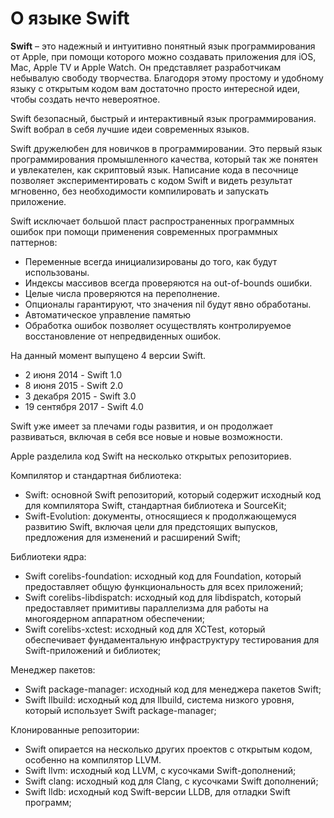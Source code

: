 # О языке Swift

<b>Swift</b> – это надежный и интуитивно понятный язык программирования от Apple, при помощи которого можно создавать приложения для iOS, Mac, Apple TV и Apple Watch. Он представляет разработчикам небывалую свободу творчества. Благодоря этому простому и удобному языку с открытым кодом вам достаточно просто интересной идеи, чтобы создать нечто невероятное.

Swift безопасный, быстрый и интерактивный язык программирования. Swift вобрал в себя лучшие идеи современных языков.

Swift дружелюбен для новичков в программировании. Это первый язык программирования промышленного качества, который так же понятен и увлекателен, как скриптовый язык. Написание кода в песочнице позволяет экспериментировать с кодом Swift и видеть результат мгновенно, без необходимости компилировать и запускать приложение.

Swift исключает большой пласт распространенных программных ошибок при помощи применения современных программных паттернов:

- Переменные всегда инициализированы до того, как будут использованы.
- Индексы массивов всегда проверяются на out-of-bounds ошибки.
- Целые числа проверяются на переполнение.
- Опционалы гарантируют, что значения nil будут явно обработаны.
- Автоматическое управление памятью
- Обработка ошибок позволяет осуществлять контролируемое восстановление от непредвиденных ошибок.

На данный момент выпущено 4 версии Swift.

- 2 июня 2014 - Swift 1.0
- 8 июня 2015 - Swift 2.0
- 3 декабря 2015 - Swift 3.0
- 19 сентября 2017 - Swift 4.0

Swift уже имеет за плечами годы развития, и он продолжает развиваться, включая в себя все новые и новые возможности.

Apple разделила код Swift на несколько открытых репозиториев.

Компилятор и стандартная библиотека:

- Swift: основной Swift репозиторий, который содержит исходный код для компилятора Swift, стандартная библиотека и SourceKit;
- Swift-Evolution: документы, относящиеся к продолжающемуся развитию Swift, включая цели для предстоящих выпусков, предложения для изменений и расширений Swift;

Библиотеки ядра:

- Swift corelibs-foundation: исходный код для Foundation, который предоставляет общую функциональность для всех приложений;
- Swift corelibs-libdispatch: исходный код для libdispatch, который предоставляет примитивы параллелизма для работы на многоядерном аппаратном обеспечении;
- Swift corelibs-xctest: исходный код для XCTest, который обеспечивает фундаментальную инфраструктуру тестирования для Swift-приложений и библиотек;

Менеджер пакетов:

- Swift package-manager: исходный код для менеджера пакетов Swift;
- Swift llbuild: исходный код для llbuild, система низкого уровня, который использует Swift package-manager;

Клонированные репозитории:

- Swift опирается на несколько других проектов с открытым кодом, особенно на компилятор LLVM.
- Swift llvm: исходный код LLVM, с кусочками Swift-дополнений;
- Swift clang: исходный код для Clang, с кусочками Swift дополнений;
- Swift lldb: исходный код Swift-версии LLDB, для отладки Swift программ;

